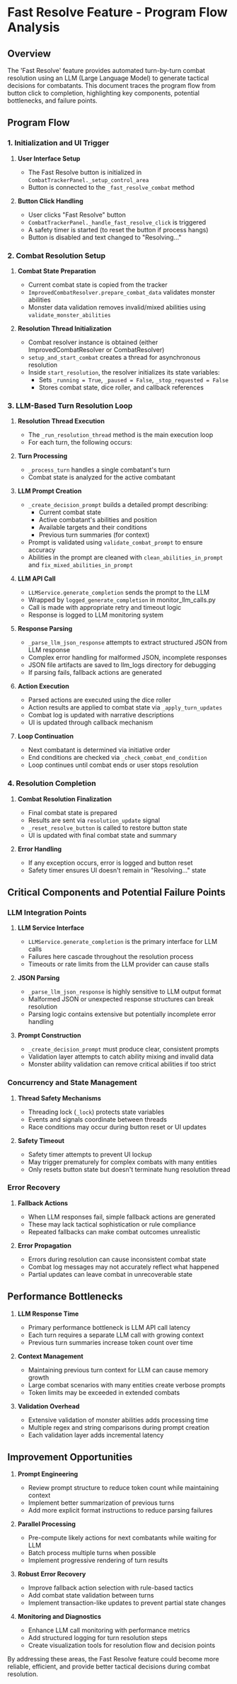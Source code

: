 # Fast Resolve Feature - Program Flow Analysis

## Overview

The 'Fast Resolve' feature provides automated turn-by-turn combat resolution using an LLM (Large Language Model) to generate tactical decisions for combatants. This document traces the program flow from button click to completion, highlighting key components, potential bottlenecks, and failure points.

## Program Flow

### 1. Initialization and UI Trigger

1. **User Interface Setup**
   - The Fast Resolve button is initialized in `CombatTrackerPanel._setup_control_area`
   - Button is connected to the `_fast_resolve_combat` method

2. **Button Click Handling**
   - User clicks "Fast Resolve" button
   - `CombatTrackerPanel._handle_fast_resolve_click` is triggered
   - A safety timer is started (to reset the button if process hangs)
   - Button is disabled and text changed to "Resolving..."

### 2. Combat Resolution Setup

1. **Combat State Preparation**
   - Current combat state is copied from the tracker
   - `ImprovedCombatResolver.prepare_combat_data` validates monster abilities
   - Monster data validation removes invalid/mixed abilities using `validate_monster_abilities`

2. **Resolution Thread Initialization**
   - Combat resolver instance is obtained (either ImprovedCombatResolver or CombatResolver)
   - `setup_and_start_combat` creates a thread for asynchronous resolution
   - Inside `start_resolution`, the resolver initializes its state variables:
     - Sets `_running = True`, `_paused = False`, `_stop_requested = False`
     - Stores combat state, dice roller, and callback references

### 3. LLM-Based Turn Resolution Loop

1. **Resolution Thread Execution**
   - The `_run_resolution_thread` method is the main execution loop
   - For each turn, the following occurs:

2. **Turn Processing**
   - `_process_turn` handles a single combatant's turn
   - Combat state is analyzed for the active combatant
   
3. **LLM Prompt Creation**
   - `_create_decision_prompt` builds a detailed prompt describing:
     - Current combat state
     - Active combatant's abilities and position
     - Available targets and their conditions
     - Previous turn summaries (for context)
   - Prompt is validated using `validate_combat_prompt` to ensure accuracy
   - Abilities in the prompt are cleaned with `clean_abilities_in_prompt` and `fix_mixed_abilities_in_prompt`

4. **LLM API Call**
   - `LLMService.generate_completion` sends the prompt to the LLM
   - Wrapped by `logged_generate_completion` in monitor_llm_calls.py
   - Call is made with appropriate retry and timeout logic
   - Response is logged to LLM monitoring system

5. **Response Parsing**
   - `_parse_llm_json_response` attempts to extract structured JSON from LLM response
   - Complex error handling for malformed JSON, incomplete responses
   - JSON file artifacts are saved to llm_logs directory for debugging
   - If parsing fails, fallback actions are generated

6. **Action Execution**
   - Parsed actions are executed using the dice roller
   - Action results are applied to combat state via `_apply_turn_updates`
   - Combat log is updated with narrative descriptions
   - UI is updated through callback mechanism

7. **Loop Continuation**
   - Next combatant is determined via initiative order
   - End conditions are checked via `_check_combat_end_condition`
   - Loop continues until combat ends or user stops resolution

### 4. Resolution Completion

1. **Combat Resolution Finalization**
   - Final combat state is prepared
   - Results are sent via `resolution_update` signal
   - `_reset_resolve_button` is called to restore button state
   - UI is updated with final combat state and summary

2. **Error Handling**
   - If any exception occurs, error is logged and button reset
   - Safety timer ensures UI doesn't remain in "Resolving..." state

## Critical Components and Potential Failure Points

### LLM Integration Points

1. **LLM Service Interface**
   - `LLMService.generate_completion` is the primary interface for LLM calls
   - Failures here cascade throughout the resolution process
   - Timeouts or rate limits from the LLM provider can cause stalls

2. **JSON Parsing**
   - `_parse_llm_json_response` is highly sensitive to LLM output format
   - Malformed JSON or unexpected response structures can break resolution
   - Parsing logic contains extensive but potentially incomplete error handling

3. **Prompt Construction**
   - `_create_decision_prompt` must produce clear, consistent prompts
   - Validation layer attempts to catch ability mixing and invalid data
   - Monster ability validation can remove critical abilities if too strict

### Concurrency and State Management

1. **Thread Safety Mechanisms**
   - Threading lock (`_lock`) protects state variables
   - Events and signals coordinate between threads
   - Race conditions may occur during button reset or UI updates

2. **Safety Timeout**
   - Safety timer attempts to prevent UI lockup
   - May trigger prematurely for complex combats with many entities
   - Only resets button state but doesn't terminate hung resolution thread

### Error Recovery

1. **Fallback Actions**
   - When LLM responses fail, simple fallback actions are generated
   - These may lack tactical sophistication or rule compliance
   - Repeated fallbacks can make combat outcomes unrealistic

2. **Error Propagation**
   - Errors during resolution can cause inconsistent combat state
   - Combat log messages may not accurately reflect what happened
   - Partial updates can leave combat in unrecoverable state

## Performance Bottlenecks

1. **LLM Response Time**
   - Primary performance bottleneck is LLM API call latency
   - Each turn requires a separate LLM call with growing context
   - Previous turn summaries increase token count over time

2. **Context Management**
   - Maintaining previous turn context for LLM can cause memory growth
   - Large combat scenarios with many entities create verbose prompts
   - Token limits may be exceeded in extended combats

3. **Validation Overhead**
   - Extensive validation of monster abilities adds processing time
   - Multiple regex and string comparisons during prompt creation
   - Each validation layer adds incremental latency

## Improvement Opportunities

1. **Prompt Engineering**
   - Review prompt structure to reduce token count while maintaining context
   - Implement better summarization of previous turns
   - Add more explicit format instructions to reduce parsing failures

2. **Parallel Processing**
   - Pre-compute likely actions for next combatants while waiting for LLM
   - Batch process multiple turns when possible
   - Implement progressive rendering of turn results

3. **Robust Error Recovery**
   - Improve fallback action selection with rule-based tactics
   - Add combat state validation between turns
   - Implement transaction-like updates to prevent partial state changes

4. **Monitoring and Diagnostics**
   - Enhance LLM call monitoring with performance metrics
   - Add structured logging for turn resolution steps
   - Create visualization tools for resolution flow and decision points

By addressing these areas, the Fast Resolve feature could become more reliable, efficient, and provide better tactical decisions during combat resolution.
